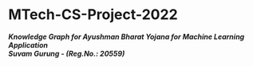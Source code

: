 # MTech-CS-Project-2022
**_Knowledge Graph for Ayushman Bharat Yojana for Machine Learning Application_**\
**_Suvam Gurung - (Reg.No.: 20559)_**
